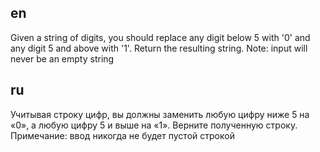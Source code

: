 ## en

Given a string of digits, you should replace any digit below 5 with '0' and any digit 5 and above with '1'.
Return the resulting string.
Note: input will never be an empty string

## ru

Учитывая строку цифр, вы должны заменить любую цифру ниже 5 на «0», а любую цифру 5 и выше на «1».
Верните полученную строку.
Примечание: ввод никогда не будет пустой строкой